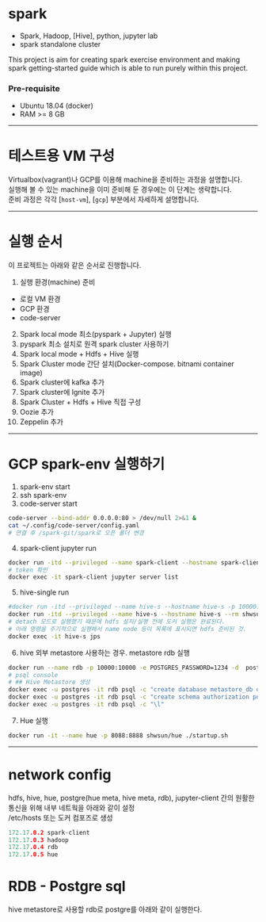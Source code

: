 # spark

- Spark, Hadoop, [Hive], python, jupyter lab  
- spark standalone cluster  
  
This project is aim for creating spark exercise environment and making spark getting-started guide which is able to run purely within this project.  

### Pre-requisite

- Ubuntu 18.04 (docker)
- RAM >= 8 GB  


---  
# 테스트용 VM 구성  
Virtualbox(vagrant)나 GCP를 이용해 machine을 준비하는 과정을 설명합니다.  
실행해 볼 수 있는 machine을 이미 준비해 둔 경우에는 이 단계는 생략합니다.  
준비 과정은 각각 [`host-vm`], [`gcp`] 부분에서 자세하게 설명합니다.  
  
  
---  
# 실행 순서  
이 프로젝트는 아래와 같은 순서로 진행합니다.  
1. 실행 환경(machine) 준비  
 - 로컬 VM 환경  
 - GCP 환경  
 - code-server 
2. Spark local mode 최소(pyspark + Jupyter) 실행  
3. pyspark 최소 설치로 원격 spark cluster 사용하기  
4. Spark local mode + Hdfs + Hive 실행  
5. Spark Cluster mode 간단 설치(Docker-compose. bitnami container image)  
6. Spark cluster에 kafka 추가  
7. Spark cluster에 Ignite 추가  
8. Spark Cluster + Hdfs + Hive 직접 구성  
9. Oozie 추가  
10. Zeppelin 추가  
  
---  
# GCP spark-env 실행하기  
1. spark-env start 
2. ssh spark-env 
3. code-server start 
```bash
code-server --bind-addr 0.0.0.0:80 > /dev/null 2>&1 &  
cat ~/.config/code-server/config.yaml 
# 연결 후 /spark-git/spark로 오픈 폴더 변경  
```
4. spark-client jupyter run   
```bash
docker run -itd --privileged --name spark-client --hostname spark-client --rm -p 8888:8888 -p 4040-4050:4040-4050 -v /spark-git/spark/spark-local/notebooks:/notebooks shwsun/jupyter-spark:1.2
# token 확인 
docker exec -it spark-client jupyter server list
```

5. hive-single run   
```bash
#docker run -itd --privileged --name hive-s --hostname hive-s -p 10000:10000 --rm shwsun/hive-single
docker run -itd --privileged --name hive-s --hostname hive-s --rm shwsun/hive-single
# detach 모드로 실행했기 때문에 hdfs 설치/실행 전에 도커 실행은 완료된다. 
# 아래 명령을 주기적으로 실행해서 name node 등이 목록에 표시되면 hdfs 준비된 것.
docker exec -it hive-s jps 
```
6. hive 외부 metastore 사용하는 경우. metastore rdb 실행  
```bash
docker run --name rdb -p 10000:10000 -e POSTGRES_PASSWORD=1234 -d  postgres:13
# psql console 
# ## Hive Metastore 생성 
docker exec -u postgres -it rdb psql -c "create database metastore_db owner=postgres;"
docker exec -u postgres -it rdb psql -c "create schema authorization postgres;"
docker exec -u postgres -it rdb psql -c "\l"
```
7. Hue 실행  
```bash
docker run -it --name hue -p 8088:8888 shwsun/hue ./startup.sh
```
  
---  
# network config  
hdfs, hive, hue, postgre(hue meta, hive meta, rdb), jupyter-client 간의 원활한 통신을 위해 내부 네트웍을 아래와 같이 설정  
/etc/hosts 또는 도커 컴포즈로 생성  
```h
172.17.0.2 spark-client 
172.17.0.3 hadoop    
172.17.0.4 rdb     
172.17.0.5 hue     
```
  
# RDB - Postgre sql  
hive metastore로 사용할 rdb로 postgre를 아래와 같이 실행한다.  
```bash
```


